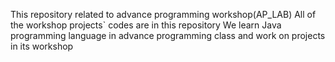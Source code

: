 This repository related to advance programming workshop(AP_LAB)
All of the workshop projects` codes are in this repository 
We learn Java programming language in advance programming class and work on projects in its workshop
